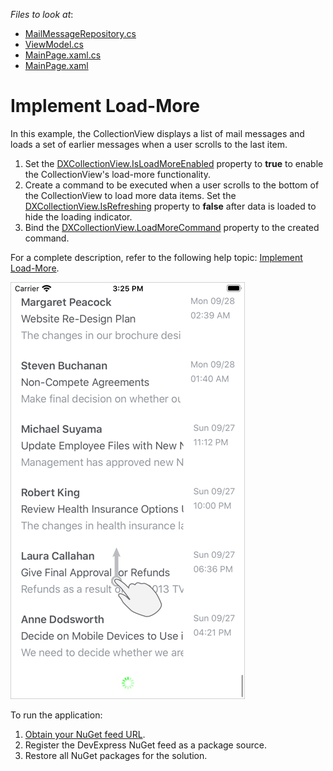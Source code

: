<!-- default file list -->
*Files to look at*:

* [MailMessageRepository.cs](./CollectionView_LoadMore/MailMessageRepository.cs)
* [ViewModel.cs](./CollectionView_LoadMore/ViewModel.cs)
* [MainPage.xaml.cs](./CollectionView_LoadMore/MainPage.xaml.cs)
* [MainPage.xaml](./CollectionView_LoadMore/MainPage.xaml)
<!-- default file list end -->
# Implement Load-More

In this example, the CollectionView displays a list of mail messages and loads a set of earlier messages when a user scrolls to the last item.

1. Set the [DXCollectionView.IsLoadMoreEnabled](https://docs.devexpress.com/MobileControls/DevExpress.XamarinForms.CollectionView.DXCollectionView.IsLoadMoreEnabled) property to **true** to enable the CollectionView's load-more functionality.  
2. Create a command to be executed when a user scrolls to the bottom of the CollectionView to load more data items. Set the [DXCollectionView.IsRefreshing](https://docs.devexpress.com/MobileControls/DevExpress.XamarinForms.CollectionView.DXCollectionView.IsRefreshing) property to **false** after data is loaded to hide the loading indicator.  
3. Bind the [DXCollectionView.LoadMoreCommand](https://docs.devexpress.com/MobileControls/DevExpress.XamarinForms.CollectionView.DXCollectionView.LoadMoreCommand) property to the created command.  

For a complete description, refer to the following help topic: [Implement Load-More](https://docs.devexpress.com/MobileControls/402245/xamarin-forms/collection-view/examples/load-more).

<img src="./img/collection-view-load-more.png"/>

To run the application:
1. [Obtain your NuGet feed URL](http://docs.devexpress.com/GeneralInformation/116042/installation/install-devexpress-controls-using-nuget-packages/obtain-your-nuget-feed-url).
2. Register the DevExpress NuGet feed as a package source.
3. Restore all NuGet packages for the solution.
